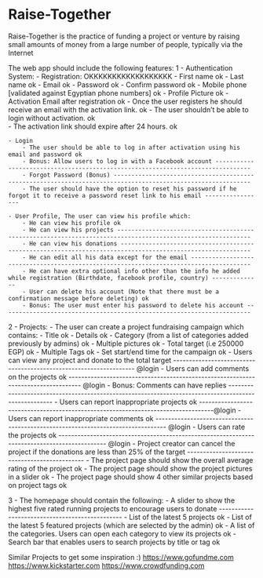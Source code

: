 # Raise-Together
Raise-Together is the practice of funding a project or venture by raising small amounts of money from a large number of people, typically via the Internet

The web app should include the following features: 
1 - Authentication System: 
	- Registration: OKKKKKKKKKKKKKKKKKK
		- First name ok
		- Last name ok
		- Email ok
		- Password ok
		- Confirm password ok
		- Mobile phone [validated against Egyptian phone numbers] ok
		- Profile Picture ok
		- Activation Email after registration ok
		- Once the user registers he should receive an email with the activation link. ok
		- The user shouldn’t be able to login without activation. ok			
		- The activation link should expire after 24 hours. ok

	- Login 
		- The user should be able to log in after activation using his email and password ok
		- Bonus: Allow users to log in with a Facebook account --------------------------------------------------------------------------------
		- Forgot Password (Bonus) -------------------------------------------------------------------------------------------------------------
		- The user should have the option to reset his password if he forgot it to receive a password reset link to his email -----------------

	- User Profile, The user can view his profile which: 
		- He can view his profile ok
		- He can view his projects ------------------------------------------------------------------------------------------------------------
		- He can view his donations -----------------------------------------------------------------------------------------------------------
		- He can edit all his data except for the email ---------------------------------------------------------------------------------------
		- He can have extra optional info other than the info he added while registration (Birthdate, facebook profile, country) --------------
		- User can delete his account (Note that there must be a confirmation message before deleting) ok
		- Bonus: The user must enter his password to delete his account -----------------------------------------------------------------------


2 - Projects: 
	- The user can create a project fundraising campaign which contains: 
		- Title ok
		- Details ok
		- Category (from a list of categories added previously by admins) ok
		- Multiple pictures ok
		- Total target (i.e 250000 EGP) ok
		- Multiple Tags ok
		- Set start/end time for the campaign ok
		- Users can view any project and donate to the total target ------------------------------------------------------------------ @login
		- Users can add comments on the projects ok ---------------------------------------------------------------------------------- @login
		- Bonus: Comments can have replies ----------------------------------------------------------------------------------------------------
		- Users can report inappropriate projects ok ----------------------------------------------------------------------------------@login
		- Users can report inappropriate comments ok --------------------------------------------------------------------------------- @login
		- Users can rate the projects ok --------------------------------------------------------------------------------------------- @login
		- Project creator can cancel the project if the donations are less than 25% of the target ---------------------------------------------
		- The project page should show the overall average rating of the project ok
		- The project page should show the project pictures in a slider ok
		- The project page should show 4 other similar projects based on project tags ok


3 - The homepage should contain the following: 
		- A slider to show the highest five rated running projects to encourage users to donate -----------------------------------------------
		- List of the latest 5 projects ok
		- List of the latest 5 featured projects (which are selected by the admin) ok
		- A list of the categories. Users can open each category to view its projects ok
		- Search bar that enables users to search projects by title or tag ok


Similar Projects to get some inspiration :) 
https://www.gofundme.com
https://www.kickstarter.com
https://www.crowdfunding.com 

